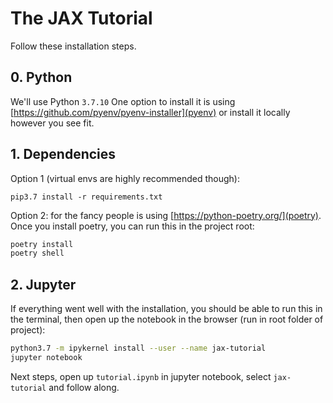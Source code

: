 # The JAX Tutorial

Follow these installation steps.

## 0. Python

We'll use Python `3.7.10` One option to install it is using [https://github.com/pyenv/pyenv-installer](pyenv) or install it locally however you see fit.

## 1. Dependencies


Option 1 (virtual envs are highly recommended though):
```shell
pip3.7 install -r requirements.txt
```

Option 2:
for the fancy people is using [https://python-poetry.org/](poetry).
Once you install poetry, you can run this in the project root:
```bash
poetry install 
poetry shell
```


## 2. Jupyter

If everything went well with the installation, you should be able to run this in the terminal, then open up the notebook in the browser (run in root folder of project):
```bash
python3.7 -m ipykernel install --user --name jax-tutorial
jupyter notebook
```

Next steps, open up `tutorial.ipynb` in jupyter notebook, select `jax-tutorial` and follow along.

